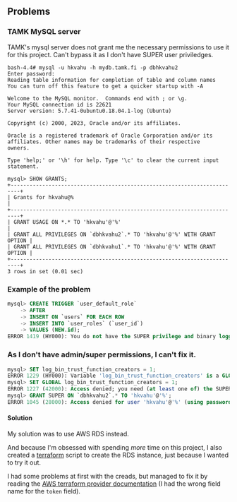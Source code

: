 ## Problems

### TAMK MySQL server

TAMK's mysql server does not grant me the necessary permissions to use it for this project. Can't bypass it as I don't have SUPER user priviledges.

```
bash-4.4# mysql -u hkvahu -h mydb.tamk.fi -p dbhkvahu2
Enter password:
Reading table information for completion of table and column names
You can turn off this feature to get a quicker startup with -A

Welcome to the MySQL monitor.  Commands end with ; or \g.
Your MySQL connection id is 22621
Server version: 5.7.41-0ubuntu0.18.04.1-log (Ubuntu)

Copyright (c) 2000, 2023, Oracle and/or its affiliates.

Oracle is a registered trademark of Oracle Corporation and/or its
affiliates. Other names may be trademarks of their respective
owners.

Type 'help;' or '\h' for help. Type '\c' to clear the current input statement.

mysql> SHOW GRANTS;
+-------------------------------------------------------------------------+
| Grants for hkvahu@%                                                     |
+-------------------------------------------------------------------------+
| GRANT USAGE ON *.* TO 'hkvahu'@'%'                                      |
| GRANT ALL PRIVILEGES ON `dbhkvahu2`.* TO 'hkvahu'@'%' WITH GRANT OPTION |
| GRANT ALL PRIVILEGES ON `dbhkvahu1`.* TO 'hkvahu'@'%' WITH GRANT OPTION |
+-------------------------------------------------------------------------+
3 rows in set (0.01 sec)
```

### Example of the problem

```sql
mysql> CREATE TRIGGER `user_default_role`
    -> AFTER
    -> INSERT ON `users` FOR EACH ROW
    -> INSERT INTO `user_roles` (`user_id`)
    -> VALUES (NEW.id);
ERROR 1419 (HY000): You do not have the SUPER privilege and binary logging is enabled (you *might* want to use the less safe log_bin_trust_function_creators variable)
```

### As I don't have admin/super permissions, I can't fix it.

```sql
mysql> SET log_bin_trust_function_creators = 1;
ERROR 1229 (HY000): Variable 'log_bin_trust_function_creators' is a GLOBAL variable and should be set with SET GLOBAL
mysql> SET GLOBAL log_bin_trust_function_creators = 1;
ERROR 1227 (42000): Access denied; you need (at least one of) the SUPER privilege(s) for this operation
mysql> GRANT SUPER ON `dbhkvahu2`.* TO 'hkvahu'@'%';
ERROR 1045 (28000): Access denied for user 'hkvahu'@'%' (using password: YES)
```

#### Solution

My solution was to use AWS RDS instead.

And because I'm obsessed with spending _more_ time on this project, I also created a [terraform](https://www.terraform.io/) script to create the RDS instance, just because I wanted to try it out.

I had some problems at first with the creads, but managed to fix it by reading the [AWS terraform provider documentation](https://registry.terraform.io/providers/hashicorp/aws/latest/docs#provider-configuration) (I had the wrong field name for the `token` field).
